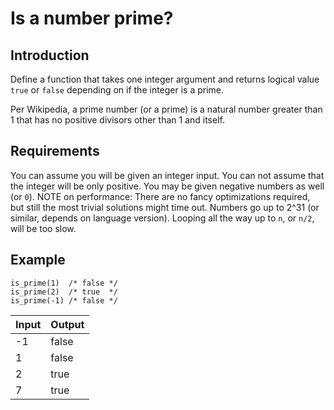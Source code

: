 # Is a number prime?

## Introduction

Define a function that takes one integer argument and returns logical value ```true``` or ```false``` depending on if the integer is a prime.

Per Wikipedia, a prime number (or a prime) is a natural number greater than 1 that has no positive divisors other than 1 and itself.

## Requirements
You can assume you will be given an integer input.
You can not assume that the integer will be only positive. You may be given negative numbers as well (or ```0```).
NOTE on performance: There are no fancy optimizations required, but still the most trivial solutions might time out. Numbers go up to 2^31 (or similar, depends on language version). Looping all the way up to ```n```, or ```n/2```, will be too slow.

## Example
```
is_prime(1)  /* false */
is_prime(2)  /* true  */
is_prime(-1) /* false */
```

|Input   | Output   |
|--------|----------|
|-1      | false    |
|1       | false    |
|2       | true     |
|7       | true     |